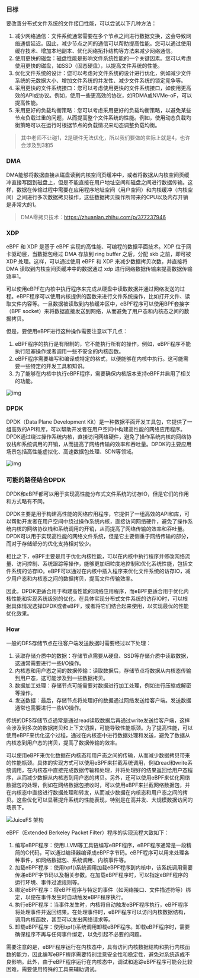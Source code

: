 ### 目标

要改善分布式文件系统的文件接口性能，可以尝试以下几种方法：

1. 减少网络通信：文件系统通常需要在多个节点之间进行数据交换，这会导致网络通信延迟。因此，减少节点之间的通信可以帮助提高性能。您可以通过使用缓存技术、增加本地副本、优化网络拓扑结构等方法来减少网络通信。
2. 使用更快的磁盘：磁盘性能是影响文件系统性能的一个关键因素。您可以考虑使用更快的磁盘，如SSD（固态硬盘），以提高文件系统的性能。
3. 优化文件系统的设计：您可以考虑对文件系统的设计进行优化，例如减少文件系统的元数据大小、增加文件系统的并发性、减少文件系统的锁定竞争等。
4. 采用更快的文件系统接口：您可以考虑使用更快的文件系统接口，如使用更高效的API或协议。例如，使用一些更高效的协议，如RDMA或NVMe-oF，可以提高性能。
5. 采用更好的负载均衡策略：您可以考虑采用更好的负载均衡策略，以避免某些节点负载过重的问题，从而提高整个文件系统的性能。例如，使用动态负载均衡策略可以在运行时根据节点的负载情况来动态调整负载均衡。

> 其中老师不让碰1，2是硬件无法优化，所以我们要做的实际上就是4，也许会涉及到3和5

### DMA

DMA能够将数据直接从磁盘读到内核空间页缓冲中，或者将数据从内核空间页缓冲直接写回到磁盘上，但是不能直接在用户地址空间和磁盘之间进行数据传输。这样，数据在传输过程中需要在应用程序地址空间（用户空间）和内核缓冲（内核空间）之间进行多次数据拷贝操作，这些数据拷贝操作所带来的CPU以及内存开销是非常大的1。                                                            

> DMA零拷贝技术：https://zhuanlan.zhihu.com/p/377237946

### XDP

eBPF 和 XDP 是基于 eBPF 实现的高性能、可编程的数据平面技术。XDP 位于网卡驱动层，当数据包经过 DMA 存放到 ring buffer 之后，分配 skb 之前，即可被 XDP 处理。这样，可以通过使用 eBPF 和 XDP 来减少数据拷贝次数，并直接将 DMA 读取到内核空间页缓冲中的数据通过 xdp 进行网络数据传输来提高数据传输效率1。

可以使用eBPF在内核中执行程序来完成从硬盘中读取数据并通过网络发送的过程。eBPF程序可以使用内核提供的函数来进行文件系统操作，比如打开文件、读取文件内容等。一旦数据被读取到内核缓冲区中，eBPF程序可以使用BPF套接字（BPF socket）来将数据直接发送到网络，从而避免了用户态和内核态之间的数据拷贝。

但是，要使用eBPF进行这种操作需要注意以下几点：

1. eBPF程序的执行是有限制的，它不能执行所有的操作。例如，eBPF程序不能执行阻塞操作或者调用一些不安全的内核函数。
2. eBPF程序需要编写和编译成特定的格式，以便能够在内核中执行。这可能需要一些特定的开发工具和知识。
3. 为了能够在内核中执行eBPF程序，需要确保内核版本支持eBPF并启用了相关的功能。

![img](./How_cwz.assets/Lzi5bxJiaoikueEuaHATbPDuo-cRr4gsmNJkfAw17JFeDskVDlCjZhbMORRI6X-t5Xw9r-W2BiKLb1zngwJVPdwKHd2O42IdBmmvPCe8VUqQpOJaX9Yefxwqrz3EjXt9j4GtpqFc.png)

### DPDK

DPDK（Data Plane Development Kit）是一种数据平面开发工具包，它提供了一组高效的API和库，可以帮助开发者在用户空间中构建高性能的网络应用程序。DPDK通过绕过操作系统内核，直接访问网络硬件，避免了操作系统内核的网络协议栈和系统调用的开销，从而提高了网络传输的效率和吞吐量。DPDK的主要应用场景包括高性能虚拟化、高速数据包处理、SDN等领域。

![img](./How_cwz.assets/webp.webp)

### 可能的路径结合DPDK

DPDK和eBPF都可以用于实现高性能分布式文件系统的访存IO，但是它们的作用和方式略有不同。

DPDK主要是用于构建高性能的网络应用程序，它提供了一组高效的API和库，可以帮助开发者在用户空间中绕过操作系统内核，直接访问网络硬件，避免了操作系统内核的网络协议栈和系统调用的开销，从而提高了网络传输的效率和吞吐量。DPDK可以用于实现高性能的网络文件系统，但是它主要侧重于网络传输的部分，而对于存储部分的优化支持相对较少。

相比之下，eBPF主要是用于优化内核性能，可以在内核中执行程序并修改网络流量、访问控制、系统跟踪等操作，能够更加细粒度地控制和优化系统性能，包括文件系统的访存IO。eBPF可以通过在内核中插入程序来优化文件系统的访存IO，减少用户态和内核态之间的数据拷贝，提高文件传输效率。

因此，DPDK更适合用于构建高性能的网络应用程序，而eBPF更适合用于优化内核性能和实现系统级别的优化。在具体实现分布式文件系统的访存IO时，可以根据具体情况选择DPDK或者eBPF，或者将它们结合起来使用，以实现最优的性能优化效果。

### How

一般的DFS存储节点在往客户端发送数据时需要经过以下处理：

1. 读取存储介质中的数据：存储节点需要从硬盘、SSD等存储介质中读取数据，这通常需要进行一些I/O操作。
2. 内核态和用户态之间的数据传输：读取数据后，存储节点将数据从内核态传输到用户态，这可能涉及到一些数据拷贝。
3. 数据加工处理：存储节点可能需要对数据进行加工处理，例如进行压缩或解密等操作。
4. 发送数据：最后，存储节点将处理好的数据通过网络发送给客户端。发送数据通常也需要进行一些I/O操作。

传统的DFS存储节点通常是通过read读取数据后再通过write发送给客户端，这样会涉及到多次的数据拷贝和上下文切换，可能导致性能瓶颈。为了提高性能，可以使用eBPF来优化这个过程，通过在内核态中进行数据处理和发送，避免了数据从内核态到用户态的拷贝，提高了数据传输的效率。

可以使用eBPF来优化数据在内核态和用户态之间的传输，从而减少数据拷贝带来的性能瓶颈。具体的实现方式可以使用eBPF来拦截系统调用，例如read和write系统调用，在内核态中直接完成数据传输和处理，并将处理好的结果返回给用户态程序，从而减少数据从内核态到用户态的拷贝。另外，还可以使用eBPF来优化网络数据包的处理，例如在网络数据包接收时，可以使用eBPF来拦截网络数据包，并在内核态中直接进行数据处理和转发，从而减少数据在内核态和用户态之间的拷贝。这些优化可以显著提升系统的性能表现，特别是在高并发、大规模数据访问的场景下。

![JuiceFS 架构](./How_cwz.assets/juicefs-arch-new.png)

eBPF（Extended Berkeley Packet Filter）程序的实现流程大致如下：

1. 编写eBPF程序：使用LLVM等工具链编写eBPF程序，eBPF程序通常是一段精简的C代码，可以通过编译器编译成eBPF字节码。eBPF程序可以用来处理各种事件，如网络数据包、系统调用、内核事件等。
2. 加载eBPF程序：使用bpf()系统调用加载eBPF程序到内核中，该系统调用需要传递eBPF字节码以及相关参数。在加载eBPF程序时，可以指定eBPF程序的运行环境、事件过滤规则等。
3. 绑定eBPF程序：将eBPF程序与特定的事件（如网络接口、文件描述符等）绑定，以便在事件发生时自动触发eBPF程序执行。
4. 执行eBPF程序：当事件发生时，内核将自动触发eBPF程序执行，eBPF程序将处理事件并返回结果。在处理事件时，eBPF程序可以访问内核数据结构，调用内核函数，甚至可以发出网络请求等。
5. 卸载eBPF程序：使用bpf()系统调用卸载eBPF程序。卸载eBPF程序时，需要确保程序不再与任何事件绑定，以免引起不必要的问题。

需要注意的是，eBPF程序运行在内核态中，具有访问内核数据结构和执行内核函数的能力，因此编写eBPF程序需要特别注意安全性和稳定性，避免对系统造成不良影响。此外，由于eBPF程序运行在内核态中，调试和追踪eBPF程序可能会比较困难，需要使用特殊的工具来辅助调试。

